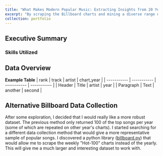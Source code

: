 ```yaml
---
title: "What Makes Modern Popular Music: Extracting Insights from 20 Years of Popular Songs"
excerpt: "By scraping the Billboard charts and mining a diverse range of features, I tried to uncover what aspects makes popular music in my generation<br><img src='/images/genre_weeks.png' width='500' height='300'>"
collection: portfolio
---
```


## Executive Summary


### Skills Utilized


## Data Overview

**Example Table**
|    rank     |   track     |     artist  |  chart_year |
| ----------- | ----------- | ----------- | ----------- |
| Header      | Title       |    artist   |   year      |
| Paragraph   | Text        |   another   |   second    |


## Alternative Billboard Data Collection
After some exploration, I decided that I would really like a more robust dataset. The previous method only returned 100 of the top songs per year (some of which are repeated on other year's charts). I started searching for a different data collection method that would give a more representative sample of popular songs. I discovered a python library ([billboard.py](https://github.com/guoguo12/billboard-charts)) that would allow me to scrape the weekly "Hot-100" charts instead of the yearly. This will give me a much larger and interesting dataset to work with.
